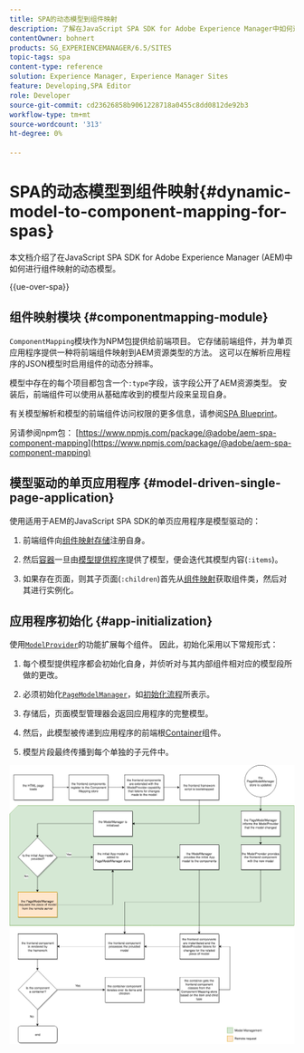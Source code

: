 ```yaml
---
title: SPA的动态模型到组件映射
description: 了解在JavaScript SPA SDK for Adobe Experience Manager中如何进行组件映射的动态模型。
contentOwner: bohnert
products: SG_EXPERIENCEMANAGER/6.5/SITES
topic-tags: spa
content-type: reference
solution: Experience Manager, Experience Manager Sites
feature: Developing,SPA Editor
role: Developer
source-git-commit: cd23626858b9061228718a0455c8dd0812de92b3
workflow-type: tm+mt
source-wordcount: '313'
ht-degree: 0%

---
```


# SPA的动态模型到组件映射{#dynamic-model-to-component-mapping-for-spas}

本文档介绍了在JavaScript SPA SDK for Adobe Experience Manager (AEM)中如何进行组件映射的动态模型。

{{ue-over-spa}}

## 组件映射模块 {#componentmapping-module}

`ComponentMapping`模块作为NPM包提供给前端项目。 它存储前端组件，并为单页应用程序提供一种将前端组件映射到AEM资源类型的方法。 这可以在解析应用程序的JSON模型时启用组件的动态分辨率。

模型中存在的每个项目都包含一个`:type`字段，该字段公开了AEM资源类型。 安装后，前端组件可以使用从基础库收到的模型片段来呈现自身。

有关模型解析和模型的前端组件访问权限的更多信息，请参阅[SPA Blueprint](/help/sites-developing/spa-blueprint.md)。

另请参阅npm包： [https://www.npmjs.com/package/@adobe/aem-spa-component-mapping](https://www.npmjs.com/package/@adobe/aem-spa-component-mapping)

## 模型驱动的单页应用程序 {#model-driven-single-page-application}

使用适用于AEM的JavaScript SPA SDK的单页应用程序是模型驱动的：

1. 前端组件向[组件映射存储](/help/sites-developing/spa-dynamic-model-to-component-mapping.md#componentmapping-module)注册自身。
1. 然后[容器](/help/sites-developing/spa-blueprint.md#container)一旦由[模型提供程序](/help/sites-developing/spa-blueprint.md#the-model-provider)提供了模型，便会迭代其模型内容(`:items`)。

1. 如果存在页面，则其子页面(`:children`)首先从[组件映射](/help/sites-developing/spa-blueprint.md#componentmapping)获取组件类，然后对其进行实例化。

## 应用程序初始化 {#app-initialization}

使用[`ModelProvider`](/help/sites-developing/spa-blueprint.md#the-model-provider)的功能扩展每个组件。 因此，初始化采用以下常规形式：

1. 每个模型提供程序都会初始化自身，并侦听对与其内部组件相对应的模型段所做的更改。
1. 必须初始化[`PageModelManager`](/help/sites-developing/spa-blueprint.md#pagemodelmanager)，如[初始化流程](/help/sites-developing/spa-blueprint.md)所表示。

1. 存储后，页面模型管理器会返回应用程序的完整模型。
1. 然后，此模型被传递到应用程序的前端根[Container](/help/sites-developing/spa-blueprint.md#container)组件。
1. 模型片段最终传播到每个单独的子元件中。

![app_model_initialization](assets/app_model_initialization.png)
